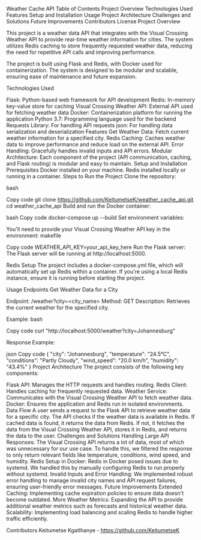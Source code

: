   Weather Cache API
	Table of Contents
	Project Overview
	Technologies Used
	Features
	Setup and Installation
	Usage
	Project Architecture
	Challenges and Solutions
	Future Improvements
	Contributors
	License
	Project Overview


This project is a weather data API that integrates with the Visual Crossing Weather API to provide real-time weather information for cities. The system utilizes Redis caching to store frequently requested weather data, reducing the need for repetitive API calls and improving performance.

The project is built using Flask and Redis, with Docker used for containerization. The system is designed to be modular and scalable, ensuring ease of maintenance and future expansion.

Technologies Used

Flask: Python-based web framework for API development
Redis: In-memory key-value store for caching
Visual Crossing Weather API: External API used for fetching weather data
Docker: Containerization platform for running the application
Python 3.7: Programming language used for the backend
Requests Library: For handling API requests
json: For handling data serialization and deserialization
Features
Get Weather Data: Fetch current weather information for a specified city.
Redis Caching: Caches weather data to improve performance and reduce load on the external API.
Error Handling: Gracefully handles invalid inputs and API errors.
Modular Architecture: Each component of the project (API communication, caching, and Flask routing) is modular and easy to maintain.
Setup and Installation
Prerequisites
Docker installed on your machine.
Redis installed locally or running in a container.
Steps to Run the Project
Clone the repository:

bash

Copy code
git clone https://github.com/KeitumetseK/weather_cache_api.git
cd weather_cache_api
Build and run the Docker container:

bash
Copy code
docker-compose up --build
Set environment variables:

You'll need to provide your Visual Crossing Weather API key in the environment:
makefile

Copy code
WEATHER_API_KEY=your_api_key_here
Run the Flask server: The Flask server will be running at http://localhost:5000.

Redis Setup
The project includes a docker-compose.yml file, which will automatically set up Redis within a container. If you're using a local Redis instance, ensure it is running before starting the project.

Usage
Endpoints
Get Weather Data for a City

Endpoint: /weather?city=<city_name>
Method: GET
Description: Retrieves the current weather for the specified city.

Example:
bash

Copy code
curl "http://localhost:5000/weather?city=Johannesburg"

Response Example:

json
Copy code
{
  "city": "Johannesburg",
  "temperature": "24.5°C",
  "conditions": "Partly Cloudy",
  "wind_speed": "20.0 km/h",
  "humidity": "43.4%"
}
Project Architecture
The project consists of the following key components:

Flask API: Manages the HTTP requests and handles routing.
Redis Client: Handles caching for frequently requested data.
Weather Service: Communicates with the Visual Crossing Weather API to fetch weather data.
Docker: Ensures the application and Redis run in isolated environments.
Data Flow
A user sends a request to the Flask API to retrieve weather data for a specific city.
The API checks if the weather data is available in Redis.
If cached data is found, it returns the data from Redis.
If not, it fetches the data from the Visual Crossing Weather API, stores it in Redis, and returns the data to the user.
Challenges and Solutions
Handling Large API Responses: The Visual Crossing API returns a lot of data, most of which was unnecessary for our use case. To handle this, we filtered the response to only return relevant fields like temperature, conditions, wind speed, and humidity.
Redis Setup in Docker: Redis in Docker posed issues due to systemd. We handled this by manually configuring Redis to run properly without systemd.
Invalid Inputs and Error Handling: We implemented robust error handling to manage invalid city names and API request failures, ensuring user-friendly error messages.
Future Improvements
Extended Caching: Implementing cache expiration policies to ensure data doesn't become outdated.
More Weather Metrics: Expanding the API to provide additional weather metrics such as forecasts and historical weather data.
Scalability: Implementing load balancing and scaling Redis to handle higher traffic efficiently.

Contributors
Keitumetse Kgatlhanye - https://github.com/KeitumetseK
